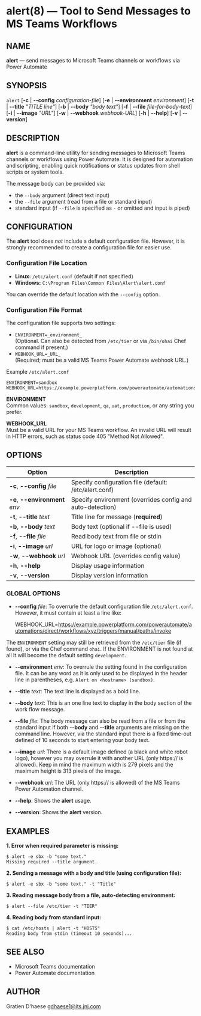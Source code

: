 # alert(8) — Tool to Send Messages to MS Teams Workflows

## NAME

**alert** — send messages to Microsoft Teams channels or workflows via Power Automate

## SYNOPSIS

`alert` [**-c** | **--config** _configuration-file_] [**-e** | **--environment** _environment_] [**-t** | **--title** _"TITLE line"_] [**-b** | **--body** _"body text"_] [**-f** | **--file** _file-for-body-text_] [**-i** | **--image** _"URL"_] [**-w** | **--webhook** _webhook-URL_] [**-h** | **--help**] [**-v** | **--version**]

## DESCRIPTION

**alert** is a command-line utility for sending messages to Microsoft Teams channels or workflows using Power Automate. It is designed for automation and scripting, enabling quick notifications or status updates from shell scripts or system tools.

The message body can be provided via:

- the `--body` argument (direct text input)
- the `--file` argument (read from a file or standard input)
- standard input (if `--file` is specified as `-` or omitted and input is piped)

## CONFIGURATION

The **alert** tool does *not* include a default configuration file. However, it is strongly recommended to create a configuration file for easier use.

### Configuration File Location

- **Linux:** `/etc/alert.conf` (default if not specified)
- **Windows:** `C:\Program Files\Common Files\Alert\alert.conf`

You can override the default location with the `--config` option.

### Configuration File Format

The configuration file supports two settings:

- `ENVIRONMENT=_environment_`  
  (Optional. Can also be detected from `/etc/tier` or via `/bin/ohai` Chef command if present.)
- `WEBHOOK_URL=_URL_`  
  (Required; must be a valid MS Teams Power Automate webhook URL.)

Example `/etc/alert.conf`

    ENVIRONMENT=sandbox
    WEBHOOK_URL=https://example.powerplatform.com/powerautomate/automations/direct/workflows/xyz/triggers/manual/paths/invoke

**ENVIRONMENT**  
Common values: `sandbox`, `development`, `qa`, `uat`, `production`, or any string you prefer.

**WEBHOOK_URL**  
Must be a valid URL for your MS Teams workflow. An invalid URL will result in HTTP errors, such as status code 405 "Method Not Allowed".

## OPTIONS

| Option                           | Description                                                |
|----------------------------------|------------------------------------------------------------|
| **-c**, **--config** *file*      | Specify configuration file (default: /etc/alert.conf)      |
| **-e**, **--environment** *env*  | Specify environment (overrides config and auto-detection)  |
| **-t**, **--title** *text*       | Title line for message (**required**)                      |
| **-b**, **--body** *text*        | Body text (optional if --file is used)                     |
| **-f**, **--file** *file*        | Read body text from file or stdin                          |
| **-i**, **--image** *url*        | URL for logo or image (optional)                           |
| **-w**, **--webhook** *url*      | Webhook URL (overrides config value)                       |
| **-h**, **--help**               | Display usage information                                  |
| **-v**, **--version**            | Display version information                                |


### GLOBAL OPTIONS

* **--config** *file*:
To overrurle the default configuration file `/etc/alert.conf`. However, it must contain at least a line like:

    WEBHOOK_URL=https://example.powerplatform.com/powerautomate/automations/direct/workflows/xyz/triggers/manual/paths/invoke

The `ENVIRONMENT` setting may still be retrieved from the `/etc/tier` file (if found), or via the Chef command `ohai`. If the
ENVIRONMENT is not found at all it will become the default setting `development`.

* **--environment** *env*:
To overrule the setting found in the configuration file. It can be any word as it is only used to be displayed in the header line in parentheses, e.g. `Alert on <hostname> (sandbox)`.

* **--title** *text*:
The text line is displayed as a bold line.

* **--body** *text*:
This is an one line text to display in the body section of the work flow message.

* **--file** *file*:
The body message can also be read from a file or from the standard input if both **--body** and **--title** arguments are missing on the command line. However, via the standard input there is a fixed time-out defined of 10 seconds to start entering your body text.

* **--image** *url*:
There is a default image defined (a black and white robot logo), however you may overrule it with another URL (only https:// is allowed). Keep in mind the maximum width is 279 pixels and the maximum height is 313 pixels of the image.

* **--webhook** *url*:
The URL (only https:// is allowed) of the MS Teams Power Automation channel.

* **--help**:
Shows the **alert** usage.

* **--version**:
Shows the **alert** version.
 
## EXAMPLES

**1. Error when required parameter is missing:**


    $ alert -e sbx -b "some text."
    Missing required --title argument.


**2. Sending a message with a body and title (using configuration file):**

    $ alert -e sbx -b "some text." -t "Title"

**3. Reading message body from a file, auto-detecting environment:**

    $ alert --file /etc/tier -t "TIER"

**4. Reading body from standard input:**

    $ cat /etc/hosts | alert -t "HOSTS"
    Reading body from stdin (timeout 10 seconds)...

## SEE ALSO

- Microsoft Teams documentation
- Power Automate documentation

## AUTHOR

Gratien D'haese <gdhaese1@its.jnj.com>
